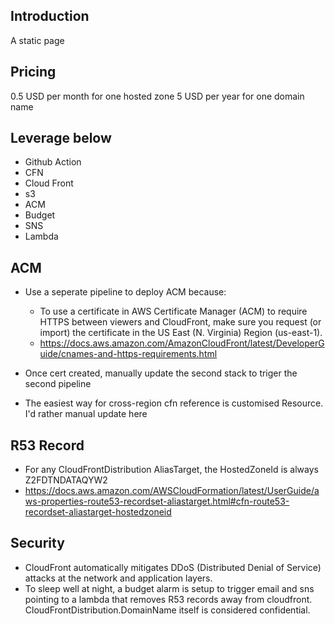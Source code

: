 ## Introduction
A static page

## Pricing
0.5 USD per month for one hosted zone
5 USD per year for one domain name

## Leverage below
- Github Action
- CFN
- Cloud Front
- s3
- ACM
- Budget
- SNS
- Lambda

## ACM

* Use a seperate pipeline to deploy ACM because:
    - To use a certificate in AWS Certificate Manager (ACM) to require HTTPS between viewers and CloudFront, make sure you request (or import) the certificate in the US East (N. Virginia) Region (us-east-1).
    - https://docs.aws.amazon.com/AmazonCloudFront/latest/DeveloperGuide/cnames-and-https-requirements.html

* Once cert created, manually update the second stack to triger the second pipeline
* The easiest way for cross-region cfn reference is customised Resource. I'd rather manual update here

## R53 Record

* For any CloudFrontDistribution AliasTarget, the HostedZoneId is always Z2FDTNDATAQYW2
* https://docs.aws.amazon.com/AWSCloudFormation/latest/UserGuide/aws-properties-route53-recordset-aliastarget.html#cfn-route53-recordset-aliastarget-hostedzoneid

## Security

* CloudFront automatically mitigates DDoS (Distributed Denial of Service) attacks at the network and application layers.
* To sleep well at night, a budget alarm is setup to trigger email and sns pointing to a lambda that removes R53 records away from cloudfront. CloudFrontDistribution.DomainName itself is considered confidential.
